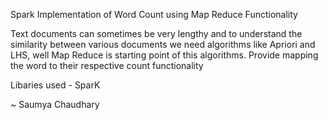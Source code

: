 Spark Implementation of Word Count using Map Reduce Functionality 

Text documents can sometimes be very lengthy and to understand the similarity between various documents we need algorithms like Apriori and LHS, well Map Reduce is starting point of this algorithms. 
Provide mapping the word to their respective count functionality


Libaries used - SparK


~ Saumya Chaudhary
